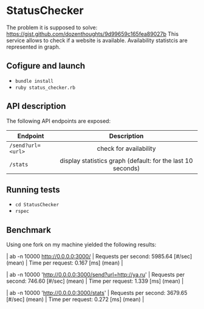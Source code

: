 # StatusChecker
The problem it is supposed to solve: https://gist.github.com/dozenthoughts/9d99659c165fea89027b
This service allows to check if a website is available. Availability statistcis are represented in graph.

## Cofigure and launch

* `bundle install`
* `ruby status_checker.rb`


## API description
The following API endpoints are exposed:

| Endpoint        | Description |
| -------------   |:-------------:|
|`/send?url=<url>`|check <url> for availability|
|`/stats`         |display statistics graph (default: for the last 10 seconds)|

## Running tests
* `cd StatusChecker`
* `rspec`

## Benchmark

Using one fork on my machine yielded the following results:

| ab -n 10000 http://0.0.0.0:3000/ |   Requests per second:    5985.64 [#/sec] (mean) |
                                       Time per request:       0.167 [ms] (mean)      |

| ab -n 10000 'http://0.0.0.0:3000/send?url=http://ya.ru' |  Requests per second:    746.60 [#/sec] (mean) |
                                                             Time per request:       1.339 [ms] (mean)     |

| ab -n 10000 'http://0.0.0.0:3000/stats' |  Requests per second:    3679.65 [#/sec] (mean) |
                                             Time per request:       0.272 [ms] (mean)      |
